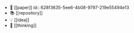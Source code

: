 - 📃 [[paper]]
  id:: 628f3635-5ee6-4b08-9797-219e55494e13
- 📚 [[repository]]
- 💡 [[idea]]
- 🌟 [[thinking]]
